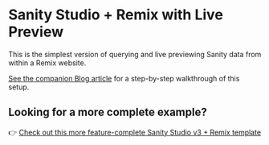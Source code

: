 # Sanity Studio + Remix with Live Preview

This is the simplest version of querying and live previewing Sanity data from within a Remix website.

[See the companion Blog article](https://sanity.io/guides/remix-run-live-preview) for a step-by-step walkthrough of this setup.

## Looking for a more complete example?

👉 [Check out this more feature-complete Sanity Studio v3 + Remix template](https://github.com/SimeonGriggs/sanity-remix-template)
